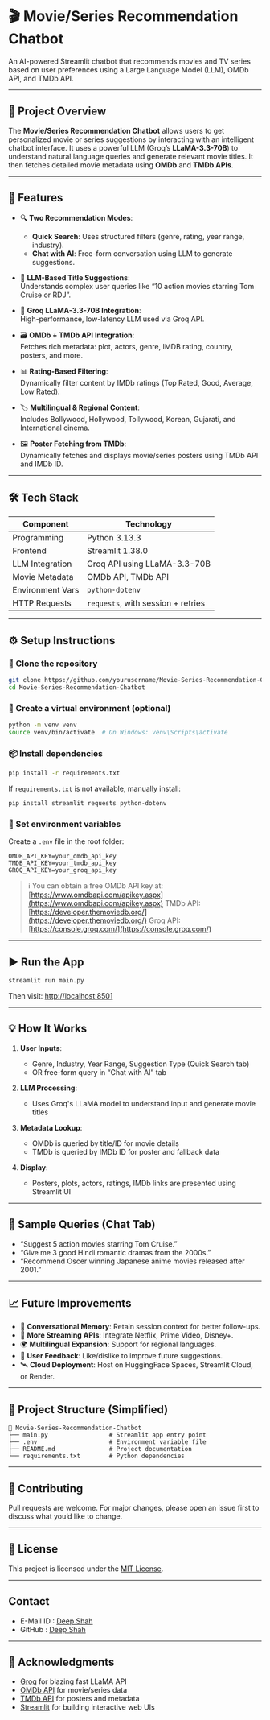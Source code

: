# 🎬 Movie/Series Recommendation Chatbot

An AI-powered Streamlit chatbot that recommends movies and TV series based on user preferences using a Large Language Model (LLM), OMDb API, and TMDb API.

---

## 📌 Project Overview

The **Movie/Series Recommendation Chatbot** allows users to get personalized movie or series suggestions by interacting with an intelligent chatbot interface. It uses a powerful LLM (Groq’s **LLaMA-3.3-70B**) to understand natural language queries and generate relevant movie titles. It then fetches detailed movie metadata using **OMDb** and **TMDb APIs**.

---

## 🚀 Features

- 🔍 **Two Recommendation Modes**:

  - **Quick Search**: Uses structured filters (genre, rating, year range, industry).
  - **Chat with AI**: Free-form conversation using LLM to generate suggestions.

- 🎥 **LLM-Based Title Suggestions**:  
  Understands complex user queries like “10 action movies starring Tom Cruise or RDJ”.

- 🧠 **Groq LLaMA-3.3-70B Integration**:  
  High-performance, low-latency LLM used via Groq API.

- 🗃️ **OMDb + TMDb API Integration**:  
  Fetches rich metadata: plot, actors, genre, IMDB rating, country, posters, and more.

- 📊 **Rating-Based Filtering**:  
  Dynamically filter content by IMDb ratings (Top Rated, Good, Average, Low Rated).

- 🏷️ **Multilingual & Regional Content**:  
  Includes Bollywood, Hollywood, Tollywood, Korean, Gujarati, and International cinema.

- 🖼️ **Poster Fetching from TMDb**:  
  Dynamically fetches and displays movie/series posters using TMDb API and IMDb ID.

---

## 🛠️ Tech Stack

| Component        | Technology                         |
| ---------------- | ---------------------------------- |
| Programming      | Python 3.13.3                      |
| Frontend         | Streamlit 1.38.0                   |
| LLM Integration  | Groq API using LLaMA-3.3-70B       |
| Movie Metadata   | OMDb API, TMDb API                 |
| Environment Vars | `python-dotenv`                    |
| HTTP Requests    | `requests`, with session + retries |

---

## ⚙️ Setup Instructions

### 📁 Clone the repository

```bash
git clone https://github.com/yourusername/Movie-Series-Recommendation-Chatbot.git
cd Movie-Series-Recommendation-Chatbot
```

### 🧪 Create a virtual environment (optional)

```bash
python -m venv venv
source venv/bin/activate  # On Windows: venv\Scripts\activate
```

### 📦 Install dependencies

```bash
pip install -r requirements.txt
```

If `requirements.txt` is not available, manually install:

```bash
pip install streamlit requests python-dotenv
```

### 🔐 Set environment variables

Create a `.env` file in the root folder:

```
OMDB_API_KEY=your_omdb_api_key
TMDB_API_KEY=your_tmdb_api_key
GROQ_API_KEY=your_groq_api_key
```

> ℹ️ You can obtain a free OMDb API key at: [https://www.omdbapi.com/apikey.aspx](https://www.omdbapi.com/apikey.aspx)
> TMDb API: [https://developer.themoviedb.org/](https://developer.themoviedb.org/)
> Groq API: [https://console.groq.com/](https://console.groq.com/)

---

## ▶️ Run the App

```bash
streamlit run main.py
```

Then visit: [http://localhost:8501](http://localhost:8501)

---

## 💡 How It Works

1. **User Inputs**:

   - Genre, Industry, Year Range, Suggestion Type (Quick Search tab)
   - OR free-form query in “Chat with AI” tab

2. **LLM Processing**:

   - Uses Groq's LLaMA model to understand input and generate movie titles

3. **Metadata Lookup**:

   - OMDb is queried by title/ID for movie details
   - TMDb is queried by IMDb ID for poster and fallback data

4. **Display**:

   - Posters, plots, actors, ratings, IMDb links are presented using Streamlit UI

---

## 🎯 Sample Queries (Chat Tab)

- “Suggest 5 action movies starring Tom Cruise.”
- “Give me 3 good Hindi romantic dramas from the 2000s.”
- “Recommend Oscer winning Japanese anime movies released after 2001.”

---

## 📈 Future Improvements

- 🧠 **Conversational Memory**: Retain session context for better follow-ups.
- 🧩 **More Streaming APIs**: Integrate Netflix, Prime Video, Disney+.
- 🌍 **Multilingual Expansion**: Support for regional languages.
- 🧾 **User Feedback**: Like/dislike to improve future suggestions.
- 🛰️ **Cloud Deployment**: Host on HuggingFace Spaces, Streamlit Cloud, or Render.

---

## 🧪 Project Structure (Simplified)

```
📁 Movie-Series-Recommendation-Chatbot
├── main.py                 # Streamlit app entry point
├── .env                    # Environment variable file
├── README.md               # Project documentation
└── requirements.txt        # Python dependencies
```

---

## 🤝 Contributing

Pull requests are welcome. For major changes, please open an issue first to discuss what you’d like to change.

---

## 🪪 License

This project is licensed under the [MIT License](https://github.com/DeepShah1406/Movies-Series-Recomendation-Chatbot/blob/main/LICENSE).

---

## Contact

- E-Mail ID : [Deep Shah](mailto:shahdeep1406@gmail.com)
- GitHub : [Deep Shah](https://github.com/DeepShah1406)

---

## 🙏 Acknowledgments

- [Groq](https://groq.com) for blazing fast LLaMA API
- [OMDb API](https://www.omdbapi.com) for movie/series data
- [TMDb API](https://developer.themoviedb.org/) for posters and metadata
- [Streamlit](https://streamlit.io) for building interactive web UIs
